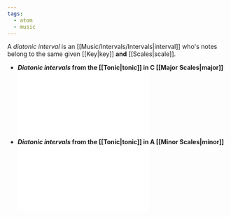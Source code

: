 ```yaml
---
tags:
  - atom
  - music
---
```

A *diatonic interval* is an [[Music/Intervals/Intervals|interval]] who's notes belong to the same given [[Key|key]] **and** [[Scales|scale]].
- ***Diatonic intervals* from the [[Tonic|tonic]] in $\textbf{C}$ [[Major Scales|major]]**
![650](major-diatonic-intervals-from-tonic.excalidraw.md)
- ***Diatonic intervals* from the [[Tonic|tonic]] in $\textbf{A}$ [[Minor Scales|minor]]**
![505](minor-diatonic-intervals-from-tonic.excalidraw.md)